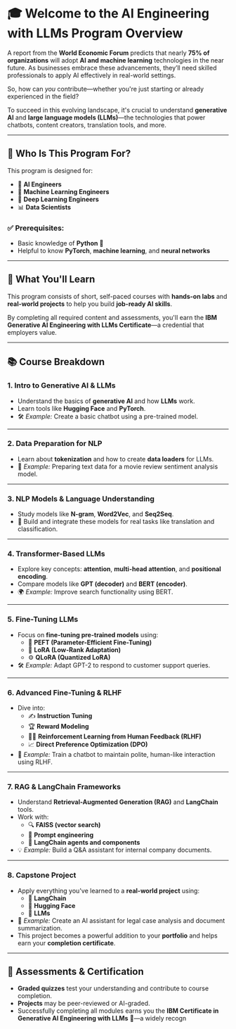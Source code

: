 # 🎓 Welcome to the AI Engineering with LLMs Program Overview

A report from the **World Economic Forum** predicts that nearly **75% of organizations** will adopt **AI and machine learning** technologies in the near future. As businesses embrace these advancements, they’ll need skilled professionals to apply AI effectively in real-world settings.

So, how can *you* contribute—whether you're just starting or already experienced in the field?

To succeed in this evolving landscape, it's crucial to understand **generative AI** and **large language models (LLMs)**—the technologies that power chatbots, content creators, translation tools, and more.

---

## 👥 Who Is This Program For?

This program is designed for:

- 🤖 **AI Engineers**
- 🧠 **Machine Learning Engineers**
- 🔬 **Deep Learning Engineers**
- 📊 **Data Scientists**

### ✅ Prerequisites:
- Basic knowledge of **Python 🐍**
- Helpful to know **PyTorch**, **machine learning**, and **neural networks**

---

## 🧭 What You'll Learn

This program consists of short, self-paced courses with **hands-on labs** and **real-world projects** to help you build **job-ready AI skills**.

By completing all required content and assessments, you'll earn the **IBM Generative AI Engineering with LLMs Certificate**—a credential that employers value.

---

## 📚 Course Breakdown

### 1. **Intro to Generative AI & LLMs**
- Understand the basics of **generative AI** and how **LLMs** work.
- Learn tools like **Hugging Face** and **PyTorch**.
- 🛠️ *Example:* Create a basic chatbot using a pre-trained model.

---

### 2. **Data Preparation for NLP**
- Learn about **tokenization** and how to create **data loaders** for LLMs.
- 📄 *Example:* Preparing text data for a movie review sentiment analysis model.

---

### 3. **NLP Models & Language Understanding**
- Study models like **N-gram**, **Word2Vec**, and **Seq2Seq**.
- 🧪 Build and integrate these models for real tasks like translation and classification.

---

### 4. **Transformer-Based LLMs**
- Explore key concepts: **attention**, **multi-head attention**, and **positional encoding**.
- Compare models like **GPT (decoder)** and **BERT (encoder)**.
- 🌍 *Example:* Improve search functionality using BERT.

---

### 5. **Fine-Tuning LLMs**
- Focus on **fine-tuning pre-trained models** using:
  - 🧠 **PEFT (Parameter-Efficient Fine-Tuning)**
  - 🔧 **LoRA (Low-Rank Adaptation)**
  - ⚙️ **QLoRA (Quantized LoRA)**
- 🛠️ *Example:* Adapt GPT-2 to respond to customer support queries.

---

### 6. **Advanced Fine-Tuning & RLHF**
- Dive into:
  - ✍️ **Instruction Tuning**
  - 🏆 **Reward Modeling**
  - 🧑‍🏫 **Reinforcement Learning from Human Feedback (RLHF)**
  - 📈 **Direct Preference Optimization (DPO)**
- 🧩 *Example:* Train a chatbot to maintain polite, human-like interaction using RLHF.

---

### 7. **RAG & LangChain Frameworks**
- Understand **Retrieval-Augmented Generation (RAG)** and **LangChain** tools.
- Work with:
  - 🔍 **FAISS (vector search)**
  - 💬 **Prompt engineering**
  - 🧱 **LangChain agents and components**
- 💡 *Example:* Build a Q&A assistant for internal company documents.

---

### 8. **Capstone Project**
- Apply everything you've learned to a **real-world project** using:
  - 🧰 **LangChain**
  - 🐶 **Hugging Face**
  - 🔗 **LLMs**
- 🎯 *Example:* Create an AI assistant for legal case analysis and document summarization.
- This project becomes a powerful addition to your **portfolio** and helps earn your **completion certificate**.

---

## 📝 Assessments & Certification

- **Graded quizzes** test your understanding and contribute to course completion.
- **Projects** may be peer-reviewed or AI-graded.
- Successfully completing all modules earns you the **IBM Certificate in Generative AI Engineering with LLMs** 🏅—a widely recogn
